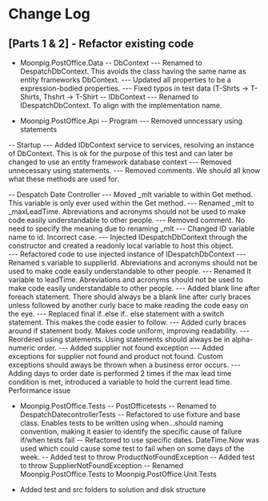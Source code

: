 # Change Log

## [Parts 1 & 2] - Refactor existing code
- Moonpig.PostOffice.Data
-- DbContext
--- Renamed to DespatchDbContext.  This avoids the class having the same name as entity frameworks DbContext.
--- Updated all properties to be a expression-bodied properties.
--- Fixed typos in test data (T-Shrts -> T-Shirts, Thshrt -> T-Shirt
-- IDbContext
--- Renamed to IDespatchDbContext.  To align with the implementation name.

- Moonpig.PostOffice.Api
-- Program
--- Removed unncessary using statements

-- Startup
--- Added IDbContext service to services, resolving an instance of DbContext.  This is ok for the purpose of this test and can later be changed to use an entity framework database context
--- Removed unnecessary using statements.
--- Removed comments.  We should all know what these methods are used for.

-- Despatch Date Controller
--- Moved _mlt variable to within Get method.  This variable is only ever used within the Get method.
--- Renamed _mlt to _maxLeadTime.  Abreviations and acronyms should not be used to make code easily understandable to other people.
--- Removed comment.  No need to specify the meaning due to renaming _mlt
--- Changed ID variable name to id.  Incorrect case.
--- Injected IDespatchDbContext through the constructor and created a readonly local variable to host this object.  
--- Refactored code to use injected instance of IDespatchDbContext
--- Renamed s variable to supplierId.  Abreviations and acronyms should not be used to make code easily understandable to other people.
--- Renamed lt variable to leadTime.  Abreviations and acronyms should not be used to make code easily understandable to other people.
--- Added blank line after foreach statement.  There should always be a blank line after curly braces unless followed by another curly bace to make reading the code easy on the eye.
--- Replaced final if..else if.. else statement with a switch statement.  This makes the code easier to follow.
--- Added curly braces around if statement body.  Makes code uniform, improving readability.
--- Reordered using statements.  Using statements should always be in alpha-numeric order.
--- Added supplier not found exception
--- Added exceptions for supplier not found and product not found.  Custom exceptions should aways be thrown when a business error occurs.
--- Adding days to order date is performed 2 times if the max lead time condition is met, introduced a variable to hold the current lead time.  Performance issue

- Moonpig.PostOffice.Tests
-- PostOfficetests
-- Renamed to DespatchDatecontrollerTests
-- Refactored to use fixture and base class.  Enables tests to be written using when...should naming convention, making it easier to identify the specific cause of failure if/when tests fail
-- Refactored to use specific dates. DateTime.Now was used which could cause some test to fail when on some days of the week.
-- Added test to throw ProductNotFoundException
-- Added test to throw SupplierNotFoundException
-- Renamed Moonpig.PostOffice.Tests to Moonpig.PostOffice.Unit.Tests

- Added test and src folders to solution and disk structure

